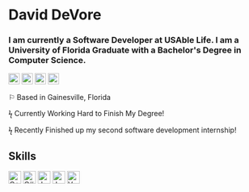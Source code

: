 # David DeVore
### I am currently a Software Developer at USAble Life. I am a University of Florida Graduate with a Bachelor's Degree in Computer Science.



 <a aligh="left" href="https://twitter.com/https://twitter.com/daviddevore_00" target="_blank" rel="noreferrer noopener"><img src="https://raw.githubusercontent.com/0xShapeShifter/readme-md/master/public/images/socials/twitter.svg" alt="Twitter" width="22" height="22" /></a> <a aligh="left" href="https://www.linkedin.com/in/https://www.linkedin.com/in/davidalejandrodevore/" target="_blank" rel="noreferrer noopener"><img src="https://raw.githubusercontent.com/0xShapeShifter/readme-md/master/public/images/socials/linkedin.svg" alt="LinkedIn" width="22" height="22" /></a> <a aligh="left" href="https://discord.com/daviddentist1234#5027" target="_blank" rel="noreferrer noopener"><img src="https://raw.githubusercontent.com/0xShapeShifter/readme-md/master/public/images/socials/discord.svg" alt="Discord" width="22" height="22" /></a> <a aligh="left" href="http://instagram.com/https://www.instagram.com/daviddevore_00/" target="_blank" rel="noreferrer noopener"><img src="https://raw.githubusercontent.com/0xShapeShifter/readme-md/master/public/images/socials/instagram.svg" alt="Instagram" width="22" height="22" /></a>  

⚐ Based in Gainesville, Florida

ϟ Currently Working Hard to Finish My Degree!

ϟ Recently Finished up my second software development internship!

 ## Skills
   <a href="https://cplusplus.com" target="_blank" rel="noreferrer noopener"><img src="https://raw.githubusercontent.com/0xShapeShifter/readme-md/master/public/images/skills/core/cplus.svg" alt="C++" width="25" height="25" /></a> <a href="https://learn.microsoft.com/en-us/dotnet/csharp/" target="_blank" rel="noreferrer noopener"><img src="https://raw.githubusercontent.com/0xShapeShifter/readme-md/master/public/images/skills/core/csharp.svg" alt="C#" width="25" height="25" /></a> <a href="https://www.java.com" target="_blank" rel="noreferrer noopener"><img src="https://raw.githubusercontent.com/0xShapeShifter/readme-md/master/public/images/skills/core/java.svg" alt="Java" width="25" height="25" /></a> <a href="https://www.javascript.com" target="_blank" rel="noreferrer noopener"><img src="https://raw.githubusercontent.com/0xShapeShifter/readme-md/master/public/images/skills/core/javascript.svg" alt="JavaScript" width="25" height="25" /></a>  <a href="https://vuejs.org" target="_blank" rel="noreferrer noopener"><img src="https://raw.githubusercontent.com/0xShapeShifter/readme-md/master/public/images/skills/frontend/vue.svg" alt="Vue" width="25" height="25" /></a>     

